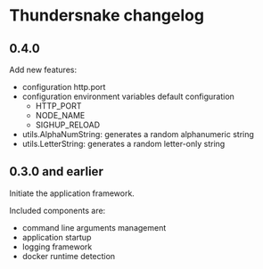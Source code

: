 # Thundersnake changelog

## 0.4.0

Add new features:

* configuration http.port
* configuration environment variables default configuration
  * HTTP_PORT
  * NODE_NAME
  * SIGHUP_RELOAD
* utils.AlphaNumString: generates a random alphanumeric string
* utils.LetterString: generates a random letter-only string

## 0.3.0 and earlier

Initiate the application framework.

Included components are:

* command line arguments management
* application startup
* logging framework
* docker runtime detection
